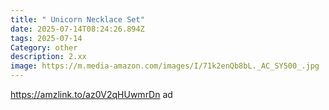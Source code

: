 ```yaml
---
title: " Unicorn Necklace Set"
date: 2025-07-14T08:24:26.894Z
tags: 2025-07-14
Category: other
description: 2.xx
image: https://m.media-amazon.com/images/I/71k2enQb8bL._AC_SY500_.jpg
---
```

https://amzlink.to/az0V2qHUwmrDn ad